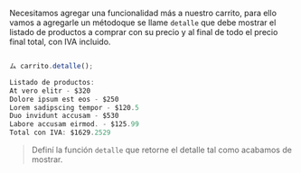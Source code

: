 Necesitamos agregar una funcionalidad más a nuestro carrito, para ello vamos a agregarle un métodoque se llame `detalle` que debe mostrar el listado de productos a comprar con su precio y al final de todo el precio final total, con IVA incluido.

```js

ム carrito.detalle();

Listado de productos:
At vero elitr - $320
Dolore ipsum est eos - $250
Lorem sadipscing tempor - $120.5
Duo invidunt accusam - $530
Labore accusam eirmod. - $125.99
Total con IVA: $1629.2529
```

> Definí la función `detalle` que retorne el detalle tal como acabamos de mostrar.